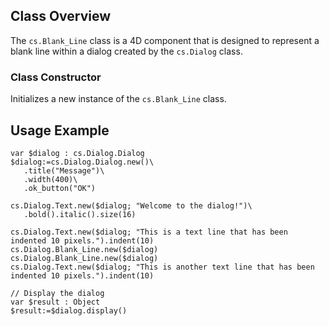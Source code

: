 ## Class Overview

The `cs.Blank_Line` class is a 4D component that is designed to represent a blank line within a dialog created by the `cs.Dialog` class.

### Class Constructor
Initializes a new instance of the `cs.Blank_Line` class.

## Usage Example
```4d
var $dialog : cs.Dialog.Dialog
$dialog:=cs.Dialog.Dialog.new()\
   .title("Message")\
   .width(400)\
   .ok_button("OK")

cs.Dialog.Text.new($dialog; "Welcome to the dialog!")\
   .bold().italic().size(16)

cs.Dialog.Text.new($dialog; "This is a text line that has been indented 10 pixels.").indent(10)
cs.Dialog.Blank_Line.new($dialog)
cs.Dialog.Blank_Line.new($dialog)
cs.Dialog.Text.new($dialog; "This is another text line that has been indented 10 pixels.").indent(10)

// Display the dialog
var $result : Object
$result:=$dialog.display()
```
